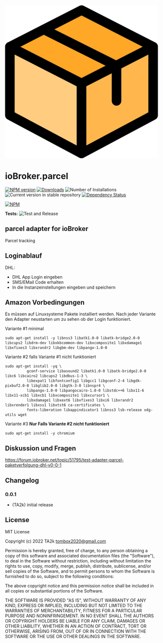 ![Logo](admin/parcel.png)
# ioBroker.parcel

[![NPM version](https://img.shields.io/npm/v/iobroker.parcel.svg)](https://www.npmjs.com/package/iobroker.parcel)
[![Downloads](https://img.shields.io/npm/dm/iobroker.parcel.svg)](https://www.npmjs.com/package/iobroker.parcel)
![Number of Installations](https://iobroker.live/badges/parcel-installed.svg)
![Current version in stable repository](https://iobroker.live/badges/parcel-stable.svg)
[![Dependency Status](https://img.shields.io/david/TA2k/iobroker.parcel.svg)](https://david-dm.org/TA2k/iobroker.parcel)

[![NPM](https://nodei.co/npm/iobroker.parcel.png?downloads=true)](https://nodei.co/npm/iobroker.parcel/)

**Tests:** ![Test and Release](https://github.com/TA2k/ioBroker.parcel/workflows/Test%20and%20Release/badge.svg)

## parcel adapter for ioBroker

Parcel tracking

## Loginablauf

DHL:
* DHL App Login eingeben
* SMS/EMail Code erhalten
* In die Instanzeinstellungen eingeben und speichern

## Amazon Vorbedingungen
Es müssen auf Linuxsysteme Pakete installiert werden. 
Nach jeder Variante den Adapter neustarten um zu sehen ob der Login funktioniert.

Variante #1 minimal

```
sudo apt-get install -y libnss3 libatk1.0-0 libatk-bridge2.0-0 libcups2 libdrm-dev libxkbcommon-dev libxcomposite1 libxdamage1 libxfixes3 libxrandr2 libgbm-dev libpango-1.0-0
```

Variante #2 falls Variante #1 nicht funktioniert

``` 
sudo apt-get install -yq \
          gconf-service libasound2 libatk1.0-0 libatk-bridge2.0-0 libc6 libcairo2 libcups2 libdbus-1-3 \
          libexpat1 libfontconfig1 libgcc1 libgconf-2-4 libgdk-pixbuf2.0-0 libglib2.0-0 libgtk-3-0 libnspr4 \
          libpango-1.0-0 libpangocairo-1.0-0 libstdc++6 libx11-6 libx11-xcb1 libxcb1 libxcomposite1 libxcursor1 \
          libxdamage1 libxext6 libxfixes3 libxi6 libxrandr2 libxrender1 libxss1 libxtst6 ca-certificates \
          fonts-liberation libappindicator1 libnss3 lsb-release xdg-utils wget
 ```

Variante #3 **Nur Falls Variante #2 nicht funktioniert**

```
sudo apt-get install -y chromium
```

## Diskussion und Fragen

<https://forum.iobroker.net/topic/51795/test-adapter-parcel-paketverfolgung-dhl-v0-0-1>


## Changelog

### 0.0.1
* (TA2k) initial release

## License
MIT License

Copyright (c) 2022 TA2k <tombox2020@gmail.com>

Permission is hereby granted, free of charge, to any person obtaining a copy
of this software and associated documentation files (the "Software"), to deal
in the Software without restriction, including without limitation the rights
to use, copy, modify, merge, publish, distribute, sublicense, and/or sell
copies of the Software, and to permit persons to whom the Software is
furnished to do so, subject to the following conditions:

The above copyright notice and this permission notice shall be included in all
copies or substantial portions of the Software.

THE SOFTWARE IS PROVIDED "AS IS", WITHOUT WARRANTY OF ANY KIND, EXPRESS OR
IMPLIED, INCLUDING BUT NOT LIMITED TO THE WARRANTIES OF MERCHANTABILITY,
FITNESS FOR A PARTICULAR PURPOSE AND NONINFRINGEMENT. IN NO EVENT SHALL THE
AUTHORS OR COPYRIGHT HOLDERS BE LIABLE FOR ANY CLAIM, DAMAGES OR OTHER
LIABILITY, WHETHER IN AN ACTION OF CONTRACT, TORT OR OTHERWISE, ARISING FROM,
OUT OF OR IN CONNECTION WITH THE SOFTWARE OR THE USE OR OTHER DEALINGS IN THE
SOFTWARE.
